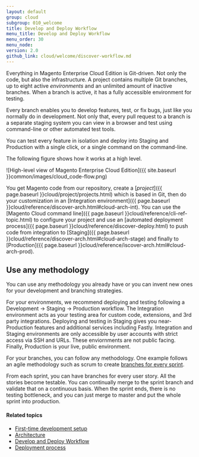 ```yaml
---
layout: default
group: cloud
subgroup: 010_welcome
title: Develop and Deploy Workflow
menu_title: Develop and Deploy Workflow
menu_order: 30
menu_node:
version: 2.0
github_link: cloud/welcome/discover-workflow.md
---
```


Everything in Magento Enterprise Cloud Edition is Git-driven. Not only the code, but also the
infrastructure. A project contains multiple Git branches, up to eight active *environments* and an unlimited amount of inactive branches. When a branch is active, it has a fully accessible environment for testing.

Every branch enables you to develop features, test, or fix bugs, just like you normally do in development. Not only that, every pull request to a branch is a separate staging system you can view in a browser and test using command-line or other automated test tools.

You can test every feature in isolation and deploy into Staging and Production with a
single click, or a single command on the command-line.

The following figure shows how it works at a high level.

![High-level view of Magento Enterprise Cloud Edition]({{ site.baseurl }}common/images/cloud_code-flow.png)

You get Magento code from our repository, create a [_project_]({{ page.baseurl }}cloud/project/projects.html) which is based in Git, then do your customization in an [Integration environment]({{ page.baseurl }}cloud/reference/discover-arch.html#cloud-arch-int). You can use the [Magento Cloud command line]({{ page.baseurl }}cloud/reference/cli-ref-topic.html) to configure your project and use an [automated deployment process]({{ page.baseurl }}cloud/reference/discover-deploy.html) to push code from integration to [Staging]({{ page.baseurl }}cloud/reference/discover-arch.html#cloud-arch-stage) and finally to [Production]({{ page.baseurl }}cloud/reference/iscover-arch.html#cloud-arch-prod).

## Use any methodology
You can use any methodology you already have or you can invent new ones for your development and branching strategies.

For your environments, we recommend deploying and testing following a Development -> Staging -> Production workflow. The Integration environment acts as your testing area for custom code, extensions, and 3rd party integrations. Deploying and testing in Staging gives you near-Production features and additional services including Fastly. Integration and Staging environments are only accessible by user accounts with strict access via SSH and URLs. These enviornments are not public facing. Finally, Production is your live, public environment.

For your branches, you can follow any methodology. One example follows an agile methodology such as scrum to create [branches for every sprint]({{page.baseurl}}cloud/env/environments.html#cloud-env-work).

From each sprint, you can have branches for every user story. All the stories
become testable. You can continually merge to the sprint branch and validate
that on a continuous basis. When the sprint ends, there is no testing
bottleneck, and you can just merge to master and put the whole sprint into
production.

#### Related topics
*	[First-time development setup]({{page.baseurl}}cloud/access-acct/first-time-setup.html)
*	[Architecture]({{page.baseurl}}cloud/reference/discover-arch.html)
*	[Develop and Deploy Workflow]({{page.baseurl}}cloud/welcome/discover-workflow.html)
*	[Deployment process]({{page.baseurl}}cloud/reference/discover-deploy.html)
